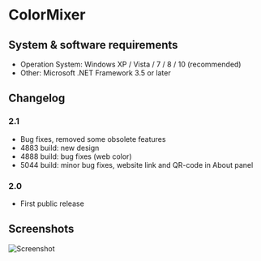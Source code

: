 # ColorMixer

## System & software requirements
- Operation System: Windows XP / Vista / 7 / 8 / 10 (recommended)
- Other: Microsoft .NET Framework 3.5 or later

## Changelog
### 2.1
- Bug fixes, removed some obsolete features
- 4883 build: new design
- 4888 build: bug fixes (web color)
- 5044 build: minor bug fixes, website link and QR-code in About panel
### 2.0
- First public release

## Screenshots

![Screenshot](https://media.iminet.hu/image/projects/colormixer-21.png)
